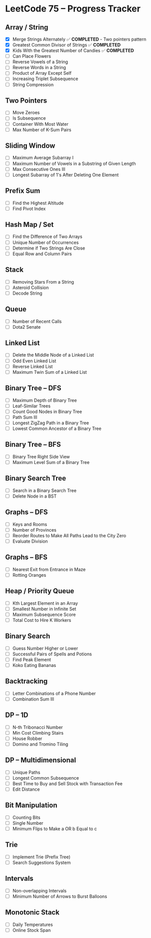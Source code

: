 # LeetCode 75 – Progress Tracker

## Array / String
- [x] Merge Strings Alternately ✅ **COMPLETED** - Two pointers pattern
- [x] Greatest Common Divisor of Strings ✅ **COMPLETED**
- [x] Kids With the Greatest Number of Candies ✅ **COMPLETED**
- [ ] Can Place Flowers
- [ ] Reverse Vowels of a String
- [ ] Reverse Words in a String
- [ ] Product of Array Except Self
- [ ] Increasing Triplet Subsequence
- [ ] String Compression

## Two Pointers
- [ ] Move Zeroes
- [ ] Is Subsequence
- [ ] Container With Most Water
- [ ] Max Number of K-Sum Pairs

## Sliding Window
- [ ] Maximum Average Subarray I
- [ ] Maximum Number of Vowels in a Substring of Given Length
- [ ] Max Consecutive Ones III
- [ ] Longest Subarray of 1's After Deleting One Element

## Prefix Sum
- [ ] Find the Highest Altitude
- [ ] Find Pivot Index

## Hash Map / Set
- [ ] Find the Difference of Two Arrays
- [ ] Unique Number of Occurrences
- [ ] Determine if Two Strings Are Close
- [ ] Equal Row and Column Pairs

## Stack
- [ ] Removing Stars From a String
- [ ] Asteroid Collision
- [ ] Decode String

## Queue
- [ ] Number of Recent Calls
- [ ] Dota2 Senate

## Linked List
- [ ] Delete the Middle Node of a Linked List
- [ ] Odd Even Linked List
- [ ] Reverse Linked List
- [ ] Maximum Twin Sum of a Linked List

## Binary Tree – DFS
- [ ] Maximum Depth of Binary Tree
- [ ] Leaf-Similar Trees
- [ ] Count Good Nodes in Binary Tree
- [ ] Path Sum III
- [ ] Longest ZigZag Path in a Binary Tree
- [ ] Lowest Common Ancestor of a Binary Tree

## Binary Tree – BFS
- [ ] Binary Tree Right Side View
- [ ] Maximum Level Sum of a Binary Tree

## Binary Search Tree
- [ ] Search in a Binary Search Tree
- [ ] Delete Node in a BST

## Graphs – DFS
- [ ] Keys and Rooms
- [ ] Number of Provinces
- [ ] Reorder Routes to Make All Paths Lead to the City Zero
- [ ] Evaluate Division

## Graphs – BFS
- [ ] Nearest Exit from Entrance in Maze
- [ ] Rotting Oranges

## Heap / Priority Queue
- [ ] Kth Largest Element in an Array
- [ ] Smallest Number in Infinite Set
- [ ] Maximum Subsequence Score
- [ ] Total Cost to Hire K Workers

## Binary Search
- [ ] Guess Number Higher or Lower
- [ ] Successful Pairs of Spells and Potions
- [ ] Find Peak Element
- [ ] Koko Eating Bananas

## Backtracking
- [ ] Letter Combinations of a Phone Number
- [ ] Combination Sum III

## DP – 1D
- [ ] N-th Tribonacci Number
- [ ] Min Cost Climbing Stairs
- [ ] House Robber
- [ ] Domino and Tromino Tiling

## DP – Multidimensional
- [ ] Unique Paths
- [ ] Longest Common Subsequence
- [ ] Best Time to Buy and Sell Stock with Transaction Fee
- [ ] Edit Distance

## Bit Manipulation
- [ ] Counting Bits
- [ ] Single Number
- [ ] Minimum Flips to Make a OR b Equal to c

## Trie
- [ ] Implement Trie (Prefix Tree)
- [ ] Search Suggestions System

## Intervals
- [ ] Non-overlapping Intervals
- [ ] Minimum Number of Arrows to Burst Balloons

## Monotonic Stack
- [ ] Daily Temperatures
- [ ] Online Stock Span
